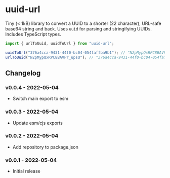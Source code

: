 # uuid-url

Tiny (< 1kB) library to convert a UUID to a shorter (22 character), URL-safe base64 string and back. Uses `uuid` for
parsing and stringifying UUIDs. Includes TypeScript types.

```ts
import { urlToUuid, uuidToUrl } from "uuid-url";

uuidToUrl("376a4cca-9431-44f0-bc04-054faffba9b1"); // "N2pMypQxRPC8BAVPr_upsQ"
urlToUuid("N2pMypQxRPC8BAVPr_upsQ"); // "376a4cca-9431-44f0-bc04-054faffba9b1"
```

## Changelog

### v0.0.4 - 2022-05-04

- Switch main export to esm

### v0.0.3 - 2022-05-04

- Update esm/cjs exports

### v0.0.2 - 2022-05-04

- Add repository to package.json

### v0.0.1 - 2022-05-04

- Initial release

